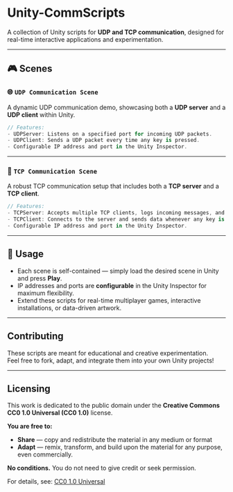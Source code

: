 # Unity-CommScripts
A collection of Unity scripts for **UDP and TCP communication**, designed for real-time interactive applications and experimentation.

---

## 🎮 Scenes

### 🌐 `UDP Communication Scene`
A dynamic UDP communication demo, showcasing both a **UDP server** and a **UDP client** within Unity.

```csharp
// Features:
- UDPServer: Listens on a specified port for incoming UDP packets.
- UDPClient: Sends a UDP packet every time any key is pressed.
- Configurable IP address and port in the Unity Inspector.
```

---

### 📡 `TCP Communication Scene`
A robust TCP communication setup that includes both a **TCP server** and a **TCP client**.

```csharp
// Features:
- TCPServer: Accepts multiple TCP clients, logs incoming messages, and broadcasts them to all connected clients.
- TCPClient: Connects to the server and sends data whenever any key is pressed.
- Configurable IP address and port in the Unity Inspector.
```

---

## 🚀 Usage
- Each scene is self-contained — simply load the desired scene in Unity and press **Play**.
- IP addresses and ports are **configurable** in the Unity Inspector for maximum flexibility.
- Extend these scripts for real-time multiplayer games, interactive installations, or data-driven artwork.

---

## Contributing
These scripts are meant for educational and creative experimentation.  
Feel free to fork, adapt, and integrate them into your own Unity projects!

---

## Licensing
This work is dedicated to the public domain under the **Creative Commons CC0 1.0 Universal (CC0 1.0)** license.

**You are free to:**
- **Share** — copy and redistribute the material in any medium or format  
- **Adapt** — remix, transform, and build upon the material for any purpose, even commercially.

**No conditions.** You do not need to give credit or seek permission.

For details, see: [CC0 1.0 Universal](https://creativecommons.org/publicdomain/zero/1.0/)